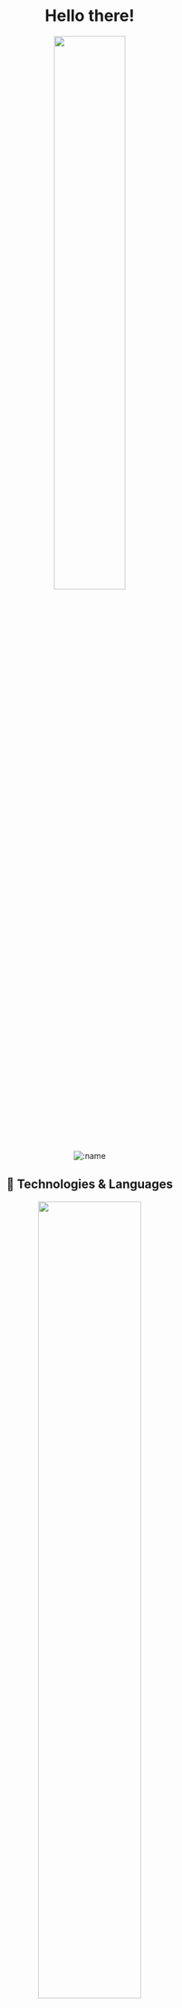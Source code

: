 <div align="center">
  <h1>Hello there!</h1>
  <p>
    <img src="https://media.tenor.com/ClDOpXBKANIAAAAC/anime-silly-dance.gif" width="50%" height="auto">
  </p>
  <p>
    <img src="https://count.getloli.com/get/@kxrxh?theme=rule34" alt=":name" />
  </p>
</div>

<div align="center">
  <h2>🚀 Technologies & Languages</h2>
  <p align="center">
    <img src="https://github-readme-stats.vercel.app/api/top-langs/?username=KXRXH&layout=compact&theme=midnight-purple&show_icons=true&langs_count=10" width="60%" height="auto">
  </p>

  <h2>💾 Databases</h2>
  <p align="center">
    <img src="https://img.shields.io/badge/PostgreSQL-316192?style=for-the-badge&logo=postgresql&logoColor=white" alt="PostgreSQL">
    <img src="https://img.shields.io/badge/Supabase-181818?style=for-the-badge&logo=supabase&logoColor=white" alt="Supabase">
    <img src="https://img.shields.io/badge/SQLite-07405E?style=for-the-badge&logo=sqlite&logoColor=white" alt="SQLite">
    <img src="https://img.shields.io/badge/Redis-d82c20?style=for-the-badge&logo=redis&logoColor=white" alt="Redis">
  </p>
</div>

<div align="center">
  <h2>🌐 Frameworks & Libraries</h2>
  <p align="center">
    <img src="https://img.shields.io/badge/Gorm-000000?style=for-the-badge&logo=go&logoColor=white" alt="Gorm">
    <img src="https://img.shields.io/badge/Spring-6DB33F?style=for-the-badge&logo=spring&logoColor=white" alt="Spring">
    <img src="https://img.shields.io/badge/Go Fiber-00ADD8?style=for-the-badge&logo=go&logoColor=white" alt="Go Fiber">
    <img src="https://img.shields.io/badge/React-00ADD8?style=for-the-badge&logo=react&logoColor=white" alt="React">
    <img src="https://img.shields.io/badge/Material_UI-0081CB?style=for-the-badge&logo=material-ui&logoColor=white" alt="Material UI">
    <img src="https://img.shields.io/badge/Qt-41CD52?style=for-the-badge&logo=qt&logoColor=white" alt="Qt">
    <img src="https://img.shields.io/badge/Tauri-000000?style=for-the-badge&logo=tauri&logoColor=white" alt="Tauri">
    <img src="https://img.shields.io/badge/Ionic-000000?style=for-the-badge&logo=ionic&logoColor=white" alt="Ionic">
  </p>

  <h2>🎶 Music & Gaming</h2>
  <p align="center">
    <a href="https://open.spotify.com/user/wcg8zdnlk0f3sjo435oz8ufgu">
      <img src="https://img.shields.io/badge/Spotify-1ED760?style=for-the-badge&logo=spotify&logoColor=white" alt="Spotify">
    </a>
    <a href="https://steamcommunity.com/id/KXRXH">
      <img src="https://img.shields.io/badge/Steam-000000?style=for-the-badge&logo=steam&logoColor=white" alt="Steam">
    </a>
  </p>
</div>

<div align="center">
  <h2>🔥 Hardware</h2>
  <p align="center">
    <img src="https://img.shields.io/badge/Intel-Core_i7_10700K-0071C5?style=for-the-badge&logo=intel&logoColor=white" alt="CPU">
    <img src="https://img.shields.io/badge/NVIDIA-RTX3080-76B900?style=for-the-badge&logo=nvidia&logoColor=white" alt="GPU">
  </p>
</div>
